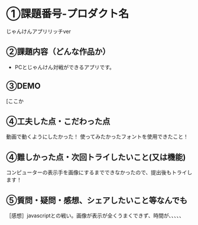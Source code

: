 # ①課題番号-プロダクト名
じゃんけんアプリリッチver

## ②課題内容（どんな作品か）
- PCとじゃんけん対戦ができるアプリです。

## ③DEMO
[ここか

## ④工夫した点・こだわった点
動画で動くようにしたかった！
使ってみたかったフォントを使用できたこと！

## ④難しかった点・次回トライしたいこと(又は機能)
コンピューターの表示手を画像にするまでできなかったので、提出後もトライします！

## ⑤質問・疑問・感想、シェアしたいこと等なんでも
［感想］javascriptとの戦い。画像が表示が全くうまくできず、時間が、、、、、
